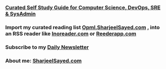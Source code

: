 ### [Curated Self Study Guide for Computer Science, DevOps, SRE & SysAdmin](https://Learn.SharjeelSayed.com)
  
### Import my curated reading list [Opml.SharjeelSayed.com](http://Opml.SharjeelSayed.com) , into an RSS reader like [Inoreader.com](https://www.Inoreader.com) or [Reederapp.com](https://Reederapp.com)

### Subscribe to my [Daily Newsletter](https://newsletter.sharjeelsayed.com)
### About me: [SharjeelSayed.com](https://SharjeelSayed.com)
